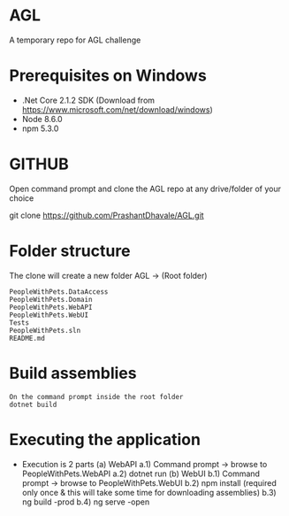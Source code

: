 # AGL
A temporary repo for AGL challenge

# Prerequisites on Windows
- .Net Core 2.1.2 SDK (Download from https://www.microsoft.com/net/download/windows)
- Node 8.6.0 
- npm 5.3.0

# GITHUB
  Open command prompt and clone the AGL repo at any drive/folder of your choice
  
  git clone https://github.com/PrashantDhavale/AGL.git

# Folder structure 

  The clone will create a new folder AGL -> (Root folder)

    PeopleWithPets.DataAccess
    PeopleWithPets.Domain
    PeopleWithPets.WebAPI
    PeopleWithPets.WebUI
    Tests
    PeopleWithPets.sln
    README.md
    
# Build assemblies
    On the command prompt inside the root folder
    dotnet build
    
# Executing the application

  - Execution is 2 parts
  (a) WebAPI
       a.1) Command prompt -> browse to PeopleWithPets.WebAPI
       a.2) dotnet run
  (b) WebUI
       b.1) Command prompt -> browse to PeopleWithPets.WebUI
       b.2) npm install (required only once & this will take some time for downloading assemblies)
       b.3) ng build -prod
       b.4) ng serve -open      
